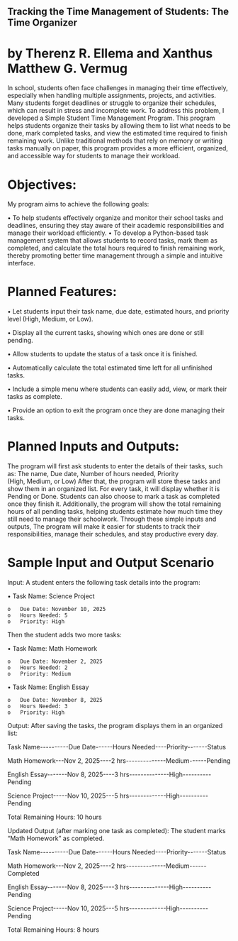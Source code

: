 ## Tracking the Time Management of Students: The Time Organizer
# by Therenz R. Ellema and Xanthus Matthew G. Vermug
In school, students often face challenges in managing their time effectively, especially when handling multiple assignments, projects, and activities. 
Many students forget deadlines or struggle to organize their schedules, which can result in stress and incomplete work. 
To address this problem, I developed a Simple Student Time Management Program. 
This program helps students organize their tasks by allowing them to list what needs to be done, mark completed tasks, and view the estimated time required to finish remaining work.
Unlike traditional methods that rely on memory or writing tasks manually on paper, this program provides a more efficient, organized, and accessible way for students to manage their workload.

# Objectives:
My program aims to achieve the following goals:

• To help students effectively organize and monitor their school tasks and deadlines, ensuring they stay aware of their academic responsibilities and manage their workload efficiently.
• To develop a Python-based task management system that allows students to record tasks, mark them as completed, and calculate the total hours required to finish remaining work, thereby promoting better time management through a simple and intuitive interface.

# Planned Features:
• Let students input their task name, due date, estimated hours, and priority level (High, Medium, or Low).

• Display all the current tasks, showing which ones are done or still pending.

• Allow students to update the status of a task once it is finished.

• Automatically calculate the total estimated time left for all unfinished tasks.

• Include a simple menu where students can easily add, view, or mark their tasks as complete.

• Provide an option to exit the program once they are done managing their tasks.

# Planned Inputs and Outputs:
The program will first ask students to enter the details of their tasks, such as:
The name, Due date, Number of hours needed, Priority     
(High, Medium, or Low) After that, the program will store these tasks and show them in an organized list.
For every task, it will display whether it is Pending or Done. 
Students can also choose to mark a task as completed once they finish it. 
Additionally, the program will show the total remaining hours of all pending tasks, 
helping students estimate how much time they still need to manage their schoolwork.
Through these simple inputs and outputs, 
The program will make it easier for students to track their responsibilities, manage their schedules, and stay productive every day.


# Sample Input and Output Scenario

Input:
A student enters the following task details into the program:

  •	Task Name: Science Project
  
    o	Due Date: November 10, 2025
    o	Hours Needed: 5
    o	Priority: High

Then the student adds two more tasks:

  •	Task Name: Math Homework
  
    o	Due Date: November 2, 2025
    o	Hours Needed: 2
    o	Priority: Medium

  •	Task Name: English Essay
  
    o	Due Date: November 8, 2025
    o	Hours Needed: 3
    o	Priority: High


Output:
After saving the tasks, the program displays them in an organized list:


  Task Name----------Due Date------Hours Needed----Priority-------Status
  
  Math Homework---Nov 2, 2025----2 hrs--------------Medium------Pending
  
  English Essay-------Nov 8, 2025----3 hrs--------------High----------Pending
  
  Science Project-----Nov 10, 2025---5 hrs-------------High----------Pending
  
Total Remaining Hours: 10 hours





Updated Output (after marking one task as completed):
The student marks “Math Homework” as completed.


   Task Name----------Due Date------Hours Needed----Priority-------Status
  
  Math Homework---Nov 2, 2025----2 hrs--------------Medium------Completed
  
  English Essay-------Nov 8, 2025----3 hrs--------------High----------Pending
  
  Science Project-----Nov 10, 2025---5 hrs-------------High----------Pending
  
Total Remaining Hours: 8 hours


